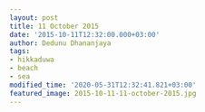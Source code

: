 ```yaml
---
layout: post
title: 11 October 2015
date: '2015-10-11T12:32:00.000+03:00'
author: Dedunu Dhananjaya
tags:
- hikkaduwa
- beach
- sea
modified_time: '2020-05-31T12:32:41.821+03:00'
featured_image: 2015-10-11-11-october-2015.jpg
---
```

